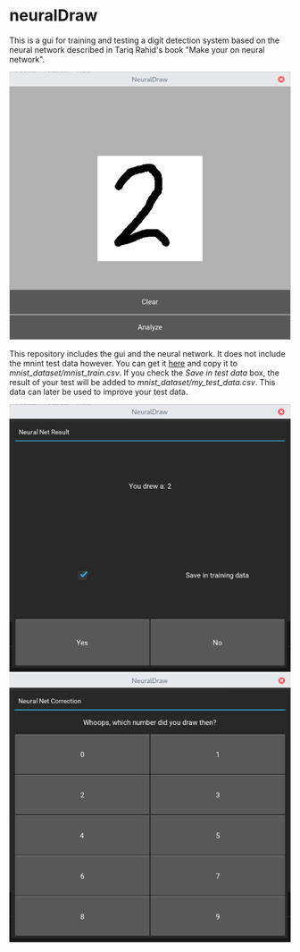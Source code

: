 # neuralDraw
This is a gui for training and testing a digit detection system based on the neural network described in Tariq Rahid's book "Make your on neural network".

![Drawing](https://raw.githubusercontent.com/F4b1-/neuralDraw/master/readme_images/draw.png)

This repository includes the gui and the neural network. It does not include the mnint test data however. You can get it [here](http://www.pjreddie.com/media/files/mnist_train.csv) and copy it to _mnist_dataset/mnist_train.csv_.
If you check the _Save in test data_ box, the result of your test will be added to _mnist_dataset/my_test_data.csv_. This data can later be used to improve your test data.




![Correction](https://raw.githubusercontent.com/F4b1-/neuralDraw/master/readme_images/result.png)
![Correction](https://raw.githubusercontent.com/F4b1-/neuralDraw/master/readme_images/correct.png)
